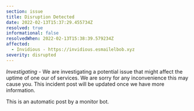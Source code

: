 ```yaml
---
section: issue
title: Disruption Detected
date: 2022-02-13T15:37:29.455734Z
resolved: true
informational: false
resolvedWhen: 2022-02-13T15:38:39.579234Z
affected:
  - Invidious - https://invidious.esmailelbob.xyz
severity: disrupted
---
```

*Investigating* - We are investigating a potential issue that might affect the uptime of one our of services. We are sorry for any inconvenience this may cause you. This incident post will be updated once we have more information.

This is an automatic post by a monitor bot.
        